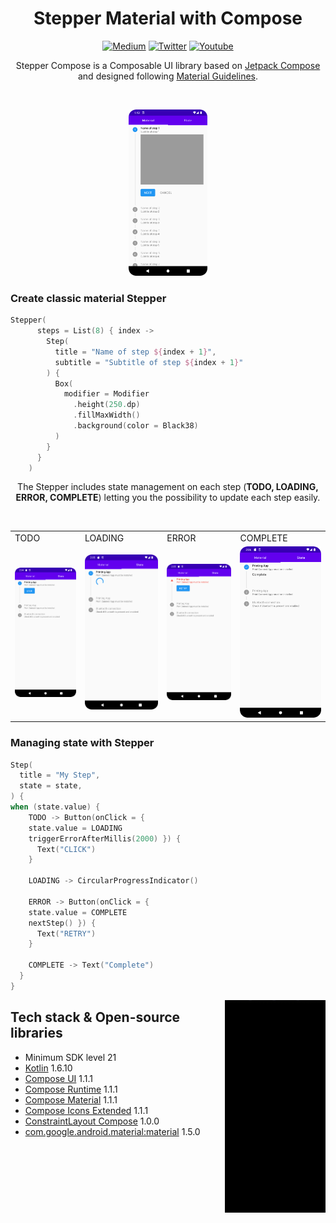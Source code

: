 <h1 align="center">Stepper Material with Compose</h1>

<p align="center">  
<a href="https://medium.com/@romeo.prosecco"><img alt="Medium" src="https://skydoves.github.io/badges/Story-Medium.svg"/></a>
<a href="https://twitter.com/XsimsDev"><img alt="Twitter" src="https://img.shields.io/static/v1?label=Twitter&message=XsimsDev&color=blue&style=flat&logo=twitter&logoColor=white"/></a>
<a href="https://www.youtube.com/channel/UCICrbgl_T0qW4y4nZkUF-xw"><img alt="Youtube" src="https://img.shields.io/static/v1?label=Youtube&message=Xsims&color=FF0000&style=flat&logo=Youtube&logoColor=white"/></a>
</p>

<p align="center">  
Stepper Compose is a Composable UI library based on <a href="https://developer.android.com/jetpack/compose">Jetpack Compose</a> and designed following <a href="https://material.io/archive/guidelines/components/steppers.html">Material Guidelines</a>.<br/>
</p>
<br/>

<p float="left" align="center">
  <img src="./screenshots/classic_material_stepper.png" width="25%" />
</p>

### Create classic material Stepper

```kotlin
Stepper(
      steps = List(8) { index ->
        Step(
          title = "Name of step ${index + 1}",
          subtitle = "Subtitle of step ${index + 1}"
        ) {
          Box(
            modifier = Modifier
              .height(250.dp)
              .fillMaxWidth()
              .background(color = Black38)
          )
        }
      }
    )
```

 <p align="center">  
The Stepper includes state management on each step (<b>TODO, LOADING, ERROR, COMPLETE</b>) letting you the possibility to update each step easily.
</p>
<br/>

<table>
  <tr>
    <td>TODO</td>
    <td>LOADING</td>
    <td>ERROR</td>
    <td>COMPLETE</td>
  </tr>
  <tr>
    <td><img src="./screenshots/state_stepper_todo.png" width="100%" /></td>
    <td><img src="./screenshots/state_stepper_loading.png" width="100%" /></td>
    <td><img src="./screenshots/state_stepper_error.png" width="100%" /></td>
    <td><img src="./screenshots/state_stepper_complete.png" width="100%" /></td>
  </tr>
 </table>

### Managing state with Stepper

```kotlin
Step(
  title = "My Step",
  state = state,
) {
when (state.value) {
    TODO -> Button(onClick = { 
    state.value = LOADING 
    triggerErrorAfterMillis(2000) }) { 
      Text("CLICK") 
    }
    
    LOADING -> CircularProgressIndicator()
    
    ERROR -> Button(onClick = { 
    state.value = COMPLETE
    nextStep() }) { 
      Text("RETRY") 
    }
      
    COMPLETE -> Text("Complete")
  }
}
```

<img src="./screenshots/demo.gif" align="right" width="32%"/>

## Tech stack & Open-source libraries
- Minimum SDK level 21
- [Kotlin](https://kotlinlang.org/) 1.6.10
- [Compose UI](https://mvnrepository.com/artifact/androidx.compose.ui/ui/1.1.1) 1.1.1
- [Compose Runtime](https://mvnrepository.com/artifact/androidx.compose.runtime/runtime/1.1.1) 1.1.1
- [Compose Material](https://mvnrepository.com/artifact/androidx.compose.material/material/1.1.1) 1.1.1
- [Compose Icons Extended](https://mvnrepository.com/artifact/androidx.compose.material/material-icons-extended/1.1.1) 1.1.1
- [ConstraintLayout Compose](https://mvnrepository.com/artifact/androidx.constraintlayout/constraintlayout-compose/1.0.0) 1.0.0
- [com.google.android.material:material](https://mvnrepository.com/artifact/com.google.android.material/material/1.5.0) 1.5.0
